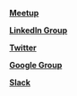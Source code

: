 **[Meetup](https://www.meetup.com/OWASP-Portland-Chapter/)**

**[LinkedIn Group](https://www.linkedin.com/groups/4223013/)**

**[Twitter](https://twitter.com/PortlandOWASP)**

**[Google Group](https://groups.google.com/a/owasp.org/d/forum/portland-chapter)**

**[Slack](https://owasp.slack.com)**

